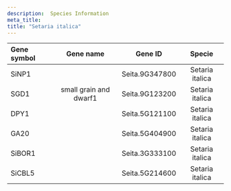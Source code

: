 ```yaml
---
description:  Species Information
meta_title:
title: "Setaria italica"
---
```

|Gene symbol |  Gene name | Gene ID | Specie |
|:-------|:------:|:----:|:----:|
| SiNP1 |  | Seita.9G347800 | Setaria italica |
| SGD1 | small grain and dwarf1 | Seita.9G123200 | Setaria italica |
| DPY1 |  | Seita.5G121100 | Setaria italica |
| GA20 |  | Seita.5G404900 | Setaria italica |
| SiBOR1 |  | Seita.3G333100 | Setaria italica |
| SiCBL5 |  | Seita.5G214600 | Setaria italica |
